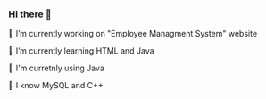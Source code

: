 ### Hi there 👋
🔭 I’m currently working on "Employee Managment System" website 

🌱 I’m currently learning HTML and Java

:frog: I'm curretnly using Java

:koala: I know MySQL and C++


<!--
**Anton020/Anton020** is a ✨ _special_ ✨ repository because its `README.md` (this file) appears on your GitHub profile.

Here are some ideas to get you started:

